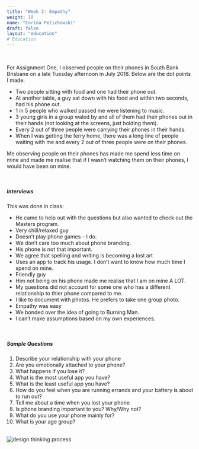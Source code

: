 ```yaml
---
title: "Week 2: Empathy"
weight: 10
name: "Corina Pelichowski"
draft: false
layout: "education"
# Education
---
```

<div class="container">
    <br>
    <p>
        For Assignment One, I observed people on their phones in South Bank Brisbane on a late Tuesday afternoon in July 2018. Below are the dot points I made.
    </p>
    <ul>
        <li>Two people sitting with food and one had their phone out.</li>
        <li>At another table, a guy sat down with his food and within two seconds, had his phone out.</li>
        <li>1 in 5 people who walked passed me were listening to music.</li>
        <li>3 young girls in a group waled by and all of them had their phones out in their hands (not looking at the screens, just holding them).</li>
        <li>Every 2 out of three people were carrying their phones in their hands.</li>
        <li>When I was getting the ferry home, there was a long line of people waiting with me and every 2 out of three people were on their phones.</li>
    </ul>
    <p>
        Me observing people on their phones has made me spend less time on mine and made me realise that if I wasn’t watching them on their phones, I would have been on mine.
    </p>
    <br>
    <h5>Interviews</h5>
    <p>
        This was done in class:
    </p>
    <ul>
        <li>He came to help out with the questions but also wanted to check out the Masters program.</li>
        <li>Very chill/relaxed guy</li>
        <li>Doesn’t play phone games – I do.</li>
        <li>We don’t care too much about phone branding.</li>
        <li>His phone is not that important.</li>
        <li>We agree that spelling and writing is becoming a lost art</li>
        <li>Uses an app to track his usage.  I don’t want to know how much time I spend on mine.</li>
        <li>Friendly guy</li>
        <li>Him not being on his phone made me realise that I am on mine A LOT.</li>
        <li>My questions did not account for some one who has a different relationship to thier phone compared to me.</li>
        <li>I like to document with photos.  He prefers to take one group photo.</li>
        <li>Empathy was easy</li>
        <li>We bonded over the idea of going to Burning Man.</li>
        <li>I can’t make assumptions based on my own experiences.</li>
    </ul>
    <br>
    <h5>Sample Questions</h5>
    <ol>
        <li>Describe your relationship with your phone</li>
        <li>Are you emotionally attached to your phone?</li>
        <li>What happens if you lose it?</li>
        <li>What is the most useful app you have?</li>
        <li>What is the least useful app you have?</li>
        <li>How do you feel when you are running errands and your battery is about to run out?</li>
        <li>Tell me about a time when you lost your phone</li>
        <li>Is phone branding important to you? Why/Why not?</li>
        <li>What do you use your phone mainly for?</li>
        <li>What is your age group?</li>
    </ol>
    <br>
    <!--IMAGES-->
    <div class="row">
        <div class="col">
            <img src="/img/master_of_design/masters_dt/dt_2_1a.jpg" alt="design thinking process">
        </div>
    </div>
    <!--/IMAGES-->
</div>